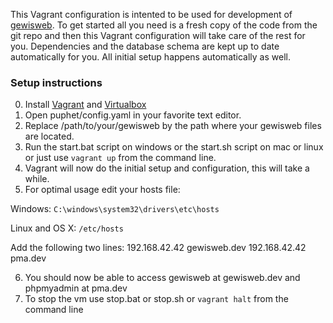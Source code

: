 This Vagrant configuration is intented to be used for development of [gewisweb](https://github.com/GEWIS/gewisweb "gewisweb"). To get started all you need is a fresh copy of the code from the git repo and then this Vagrant configuration will take care of the rest for you. Dependencies and the database schema are kept up to date automatically for you. All initial setup happens automatically as well.

### Setup instructions
0. Install [Vagrant](https://www.vagrantup.com/downloads.html "Vagrant") and [Virtualbox](https://www.virtualbox.org/wiki/Downloads "Virtualbox")
1. Open puphet/config.yaml in your favorite text editor.
2. Replace /path/to/your/gewisweb by the path where your gewisweb files are located.
3. Run the start.bat script on windows or the start.sh script on mac or linux or just use `vagrant up` from the command line.
4. Vagrant will now do the initial setup and configuration, this will take a while.
5. For optimal usage edit your hosts file:

Windows: `C:\windows\system32\drivers\etc\hosts`

Linux and OS X: `/etc/hosts`

Add the following two lines:
192.168.42.42 gewisweb.dev
192.168.42.42 pma.dev

6. You should now be able to access gewisweb at gewisweb.dev and phpmyadmin at pma.dev
7. To stop the vm use stop.bat or stop.sh or `vagrant halt` from the command line
